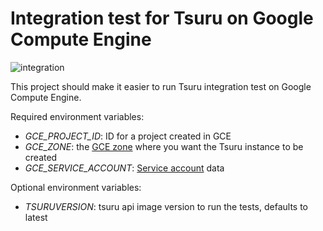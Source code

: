 # Integration test for Tsuru on Google Compute Engine

![integration](https://github.com/tsuru/integration_gce/workflows/integration/badge.svg)

This project should make it easier to run Tsuru integration test on Google Compute Engine.

Required environment variables:

- *GCE_PROJECT_ID*: ID for a project created in GCE
- *GCE_ZONE*: the [GCE zone](https://cloud.google.com/compute/docs/regions-zones/regions-zones) where you want the Tsuru instance to be created
- *GCE_SERVICE_ACCOUNT*: [Service account](https://cloud.google.com/compute/docs/access/service-accounts) data

Optional environment variables:

- *TSURUVERSION*: tsuru api image version to run the tests, defaults to latest